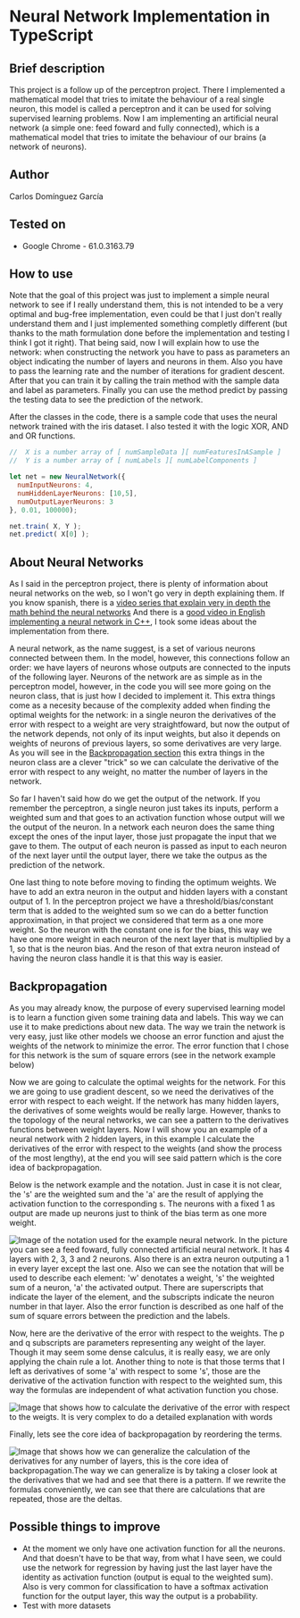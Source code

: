 # Neural Network Implementation in TypeScript


## Brief description

This project is a follow up of the perceptron project. There I implemented a mathematical model that tries to imitate the behaviour of a real single neuron, this model is called a perceptron and it can be used for solving supervised learning problems. Now I am implementing an artificial neural network (a simple one: feed foward and fully connected), which is a mathematical model that tries to imitate the behaviour of our brains (a network of neurons).


## Author

Carlos Domínguez García


## Tested on

* Google Chrome - 61.0.3163.79


## How to use

Note that the goal of this project was just to implement a simple neural network to see if I really understand them, this is not intended to be a very optimal and bug-free implementation, even could be that I just don't really understand them and I just implemented something completly different (but thanks to the math formulation done before the implementation and testing I think I got it right). That being said, now I will explain how to use the network: when constructing the network you have to pass as parameters an object indicating the number of layers and neurons in them. Also you have to pass the learning rate and the number of iterations for gradient descent. After that you can train it by calling the train method with the sample data and label as parameters. Finally you can use the method predict by passing the testing data to see the prediction of the network.

After the classes in the code, there is a sample code that uses the neural network trained with the iris dataset. I also tested it with the logic XOR, AND and OR functions.

```javascript
//  X is a number array of [ numSampleData ][ numFeaturesInASample ]
//  Y is a number array of [ numLabels ][ numLabelComponents ]

let net = new NeuralNetwork({
  numInputNeurons: 4,
  numHiddenLayerNeurons: [10,5],
  numOutputLayerNeurons: 3
}, 0.01, 100000);

net.train( X, Y );
net.predict( X[0] );
```


## About Neural Networks

As I said in the perceptron project, there is plenty of information about neural networks on the web, so I won't go very in depth explaining them. If you know spanish, there is a
[video series that explain very in depth the math behind the neural networks](https://www.youtube.com/watch?v=jaEIv_E29sk&list=PLAnA8FVrBl8AWkZmbswwWiF8a_52dQ3JQ)
And there is a [good video in English implementing a neural network in C++</a>, I took some ideas about the implementation from there.](https://www.youtube.com/watch?v=KkwX7FkLfug)

A neural network, as the name suggest, is a set of various neurons connected between them. In the model, however, this connections follow an order: we have layers of neurons whose outputs are connected to the inputs of the following layer. Neurons of the network are as simple as in the perceptron model, however, in the code you will see more going on the neuron class, that is just how I decided to implement it. This extra things come as a necesity because of the complexity added when finding the optimal weights for the network: in a single neuron the derivatives of the error with respect to a weight are very straightfoward, but now the output of the network depends, not only of its input weights, but also it depends on weights of neurons of previous layers, so some derivatives are very large. As you will see in the
[Backpropagation section](#Backpropagation) this extra things in the neuron class are a clever "trick" so we can calculate the derivative of the error with respect to any weight, no matter the number of layers in the network.

So far I haven't said how do we get the output of the network. If you remember the perceptron, a single neuron just takes its inputs, perform a weighted sum and that goes to an activation function whose output will we the output of the neuron. In a network each neuron does the same thing except the ones of the input layer, those just propagate the input that we gave to them. The output of each neuron is passed as input to each neuron of the next layer until the output layer, there we take the outpus as the prediction of the network.

One last thing to note before moving to finding the optimum weights. We have to add an extra neuron in the output and hidden layers with a constant output of 1. In the perceptron project we have a threshold/bias/constant term that is added to the weighted sum so we can do a better function approximation, in that project we considered that term as a one more weight. So the neuron with the constant one is for the bias, this way we have one more weight in each neuron of the next layer that is multiplied by a 1, so that is the neuron bias. And the reson of that extra neuron instead of having the neuron class handle it is that this way is easier.


## Backpropagation

As you may already know, the purpose of every supervised learning model is to learn a function given some training data and labels. This way we can use it to make predictions about new data. The way we train the network is very easy, just like other models we choose an error function and ajust the weights of the network to minimize the error. The error function that I chose for this network is the sum of square errors (see in the network example below)

Now we are going to calculate the optimal weights for the network. For this we are going to use gradient descent, so we need the derivatives of the error with respect to each weight. If the network has many hidden layers, the derivatives of some weights would be really large. However, thanks to the topology of the neural networks, we can see a pattern to the derivatives functions between weight layers. Now I will show you an example of a neural network with 2 hidden layers, in this example I calculate the derivatives of the error with respect to the weights (and show the process of the most lengthy), at the end you will see said pattern which is the core idea of backpropagation.

Below is the network example and the notation. Just in case it is not clear, the 's' are the weighted sum and the 'a' are the result of applying the activation function to the corresponding s. The neurons with a fixed 1 as output are made up neurons just to think of the bias term as one more weight.

![Image of the notation used for the example neural network. In the picture you can see a feed foward, fully connected artificial neural network. It has 4 layers with 2, 3, 3 and 2 neurons. Also there is an extra neuron outputing a 1 in every layer except the last one. Also we can see the notation that will be used to describe each element: 'w' denotates a weight, 's' the weighted sum of a neuron, 'a' the activated output. There are superscripts that indicate the layer of the element, and the subscripts indicate the neuron number in that layer. Also the error function is described as one half of the sum of square errors between the prediction and the labels.](ProjectInfo/NeuralNetworkExample1.png)

Now, here are the derivative of the error with respect to the weights. The p and q subscripts are parameters representing any weight of the layer. Though it may seem some dense calculus, it is really easy, we are only applying the chain rule a lot. Another thing to note is that those terms that I left as derivatives of some 'a' with respect to some 's', those are the derivative of the activation function with respect to the weighted sum, this way the formulas are independent of what activation function you chose.

![Image that shows how to calculate the derivative of the error with respect to the weigts. It is very complex to do a detailed explanation with words](ProjectInfo/NeuralNetworkExample2.png)

Finally, lets see the core idea of backpropagation by reordering the terms.

![Image that shows how we can generalize the calculation of the derivatives for any number of layers, this is the core idea of backpropagation.The way we can generalize is by taking a closer look at the derivatives that we had and see that there is a pattern. If we rewrite the formulas conveniently, we can see that there are calculations that are repeated, those are the deltas.](ProjectInfo/NeuralNetworkExample3.png)


## Possible things to improve
* At the moment we only have one activation function for all the neurons. And that doesn't have to be that way, from what I have seen, we could use the network for regression by having just the last layer have the identity as activation function (output is equal to the weighted sum). Also is very common for classification to have a softmax activation function for the output layer, this way the output is a probability.
* Test with more datasets
